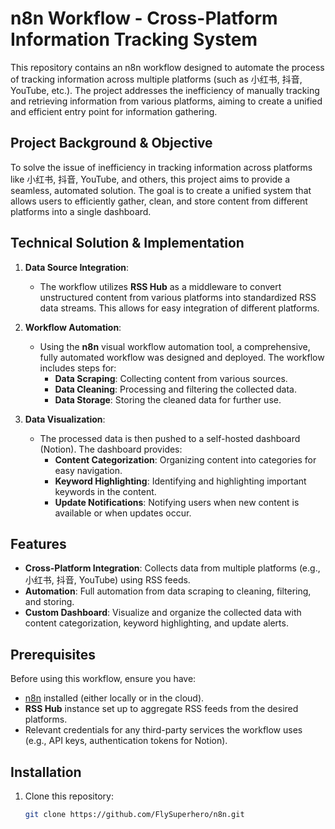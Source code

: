 # n8n Workflow - Cross-Platform Information Tracking System

This repository contains an n8n workflow designed to automate the process of tracking information across multiple platforms (such as 小红书, 抖音, YouTube, etc.). The project addresses the inefficiency of manually tracking and retrieving information from various platforms, aiming to create a unified and efficient entry point for information gathering.

## Project Background & Objective

To solve the issue of inefficiency in tracking information across platforms like 小红书, 抖音, YouTube, and others, this project aims to provide a seamless, automated solution. The goal is to create a unified system that allows users to efficiently gather, clean, and store content from different platforms into a single dashboard.

## Technical Solution & Implementation

1. **Data Source Integration**: 
   - The workflow utilizes **RSS Hub** as a middleware to convert unstructured content from various platforms into standardized RSS data streams. This allows for easy integration of different platforms.

2. **Workflow Automation**:
   - Using the **n8n** visual workflow automation tool, a comprehensive, fully automated workflow was designed and deployed. The workflow includes steps for:
     - **Data Scraping**: Collecting content from various sources.
     - **Data Cleaning**: Processing and filtering the collected data.
     - **Data Storage**: Storing the cleaned data for further use.

3. **Data Visualization**:
   - The processed data is then pushed to a self-hosted dashboard (Notion). The dashboard provides:
     - **Content Categorization**: Organizing content into categories for easy navigation.
     - **Keyword Highlighting**: Identifying and highlighting important keywords in the content.
     - **Update Notifications**: Notifying users when new content is available or when updates occur.

## Features

- **Cross-Platform Integration**: Collects data from multiple platforms (e.g., 小红书, 抖音, YouTube) using RSS feeds.
- **Automation**: Full automation from data scraping to cleaning, filtering, and storing.
- **Custom Dashboard**: Visualize and organize the collected data with content categorization, keyword highlighting, and update alerts.

## Prerequisites

Before using this workflow, ensure you have:

- [n8n](https://n8n.io/) installed (either locally or in the cloud).
- **RSS Hub** instance set up to aggregate RSS feeds from the desired platforms.
- Relevant credentials for any third-party services the workflow uses (e.g., API keys, authentication tokens for Notion).

## Installation

1. Clone this repository:
   ```bash
   git clone https://github.com/FlySuperhero/n8n.git
